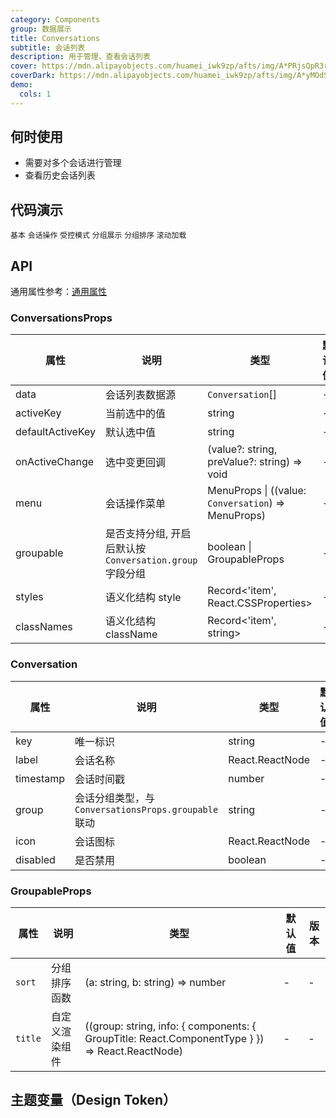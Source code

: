 ```yaml
---
category: Components
group: 数据展示
title: Conversations
subtitle: 会话列表
description: 用于管理、查看会话列表
cover: https://mdn.alipayobjects.com/huamei_iwk9zp/afts/img/A*PRjsQpR3rCwAAAAAAAAAAAAADgCCAQ/original
coverDark: https://mdn.alipayobjects.com/huamei_iwk9zp/afts/img/A*yMOdSIMsA8UAAAAAAAAAAAAADgCCAQ/original
demo:
  cols: 1
---
```


## 何时使用

 - 需要对多个会话进行管理
 - 查看历史会话列表

## 代码演示

<!-- prettier-ignore -->
<code src="./demo/basic.tsx">基本</code>
<code src="./demo/with-menu.tsx">会话操作</code>
<code src="./demo/controlled-mode.tsx">受控模式</code>
<code src="./demo/group.tsx">分组展示</code>
<code src="./demo/group-sort.tsx">分组排序</code>
<code src="./demo/infinite-load.tsx">滚动加载</code>


## API

通用属性参考：[通用属性](/docs/react/common-props)

### ConversationsProps

| 属性              | 说明                          | 类型                                                                                          | 默认值 | 版本 |
|-------------------|-------------------------------|-----------------------------------------------------------------------------------------------|--------|------|
| data              | 会话列表数据源                | `Conversation`[]                                                                         | -      | -    |
| activeKey         | 当前选中的值                  | string                                                                   | -      | -    |
| defaultActiveKey  | 默认选中值                    | string                                                                  | -      | -    |
| onActiveChange    | 选中变更回调                  | (value?: string, preValue?: string) => void              | -      | -    |
| menu              | 会话操作菜单                  | MenuProps \| ((value: `Conversation`) => MenuProps)                               | -      | -    |
| groupable         | 是否支持分组, 开启后默认按 `Conversation.group` 字段分组 | boolean \| GroupableProps | -      | -    |
| styles            | 语义化结构 style              | Record<'item', React.CSSProperties>                                                 | -      | -    |
| classNames        | 语义化结构 className          | Record<'item', string>                                                              | -      | -    |

### Conversation

| 属性       | 说明           | 类型              | 默认值 | 版本 |
|------------|----------------|-------------------|--------|------|
| key        | 唯一标识       | string            | -      | -    |
| label      | 会话名称       | React.ReactNode   | -      | -    |
| timestamp  | 会话时间戳     | number            | -      | -    |
| group      | 会话分组类型，与 `ConversationsProps.groupable` 联动 | string | -      | -    |
| icon       | 会话图标       | React.ReactNode   | -      | -    |
| disabled   | 是否禁用       | boolean           | -      | -    |

### GroupableProps
| 属性         | 说明                 | 类型                                | 默认值 | 版本 |
|--------------|----------------------|-------------------------------------|--------|------|
| `sort`       | 分组排序函数         | (a: string, b: string) => number | -  | -    |
| `title` | 自定义渲染组件       | ((group: string, info: { components: { GroupTitle: React.ComponentType } }) => React.ReactNode) | -   | -    |

## 主题变量（Design Token）

<ComponentTokenTable component="Conversations"></ComponentTokenTable>